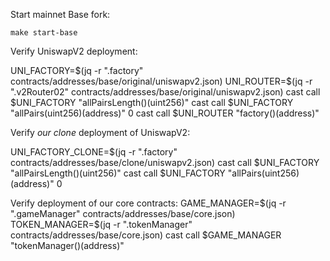 Start mainnet Base fork:

`make start-base`

Verify UniswapV2 deployment:

UNI_FACTORY=$(jq -r ".factory" contracts/addresses/base/original/uniswapv2.json)
UNI_ROUTER=$(jq -r ".v2Router02" contracts/addresses/base/original/uniswapv2.json)
cast call $UNI_FACTORY "allPairsLength()(uint256)"
cast call $UNI_FACTORY "allPairs(uint256)(address)" 0
cast call $UNI_ROUTER "factory()(address)"

Verify _our clone_ deployment of UniswapV2:

UNI_FACTORY_CLONE=$(jq -r ".factory" contracts/addresses/base/clone/uniswapv2.json)
cast call $UNI_FACTORY "allPairsLength()(uint256)"
cast call $UNI_FACTORY "allPairs(uint256)(address)" 0

Verify deployment of our core contracts:
GAME_MANAGER=$(jq -r ".gameManager" contracts/addresses/base/core.json)
TOKEN_MANAGER=$(jq -r ".tokenManager" contracts/addresses/base/core.json)
cast call $GAME_MANAGER "tokenManager()(address)"
